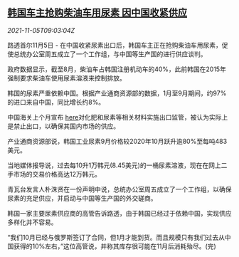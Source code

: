 <!--1636104661000-->
[韩国车主抢购柴油车用尿素 因中国收紧供应](https://cn.reuters.com/article/south-korea-urea-panic-buying-1105-idCNKBS2HQ0TB)
------

<div><i>2021-11-05T09:03:04Z</i></div><p>路透首尔11月5日 - 在中国收紧尿素出口后，韩国车主正在抢购柴油车用尿素，促使总统办公室周五成立了一个工作组，与中国等生产国的进行供应谈判。</p><p>政府数据显示，截至8月，柴油车占韩国注册机动车的40%，此前韩国在2015年强制要求柴油车使用尿素溶液来控制排放。</p><p>韩国的尿素严重依赖中国。根据产业通商资源部的数据，1月至9月期间，约97%的进口来自中国，同比增长约8%。</p><p>中国海关上个月宣布 <a href="http://www.customs.gov.cn/customs/302249/2480148/3946909/index.html">here</a>对化肥和尿素等相关材料实施出口监管，被认为实际上是禁止出口，以确保其国内市场的供应。</p><p>产业通商资源部说，韩国工业尿素9月价格较2020年10月跃升逾80%至每吨483美元。</p><p>当地媒体报导说，过去每10升1万韩元(8.45美元)的一桶尿素溶液，现在在网上二手市场的交易价格高达12万韩元。</p><p>青瓦台发言人朴洙贤在一份声明中说，总统办公室周五成立了一个工作组，以确保尿素的充足供应，并启动与中国等生产国的外交磋商。</p><p>韩国一家主要尿素供应商的高管告诉路透，由于韩国已经过于依赖中国，实现供应多样化并不容易。</p><p>“我们10月已经与俄罗斯签订了合同，但1月才能到货。而且规模只有我们过去从中国获得的10%左右，”这位高管说，并称其库存很可能在11月后消耗殆尽。(完)</p>
